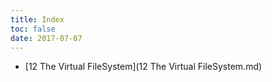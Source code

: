 ```yaml
---
title: Index
toc: false
date: 2017-07-07
---
```


* [12 The Virtual FileSystem](12 The Virtual FileSystem.md)

